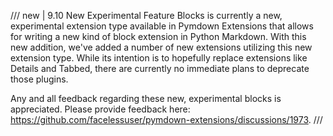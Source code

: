 /// new | 9.10 New Experimental Feature
Blocks is currently a new, experimental extension type available in Pymdown Extensions that allows for writing a new
kind of block extension in Python Markdown. With this new addition, we've added a number of new extensions utilizing
this new extension type. While its intention is to hopefully replace extensions like Details and Tabbed, there are
currently no immediate plans to deprecate those plugins.

Any and all feedback regarding these new, experimental blocks is appreciated. Please provide feedback here:
https://github.com/facelessuser/pymdown-extensions/discussions/1973.
///
